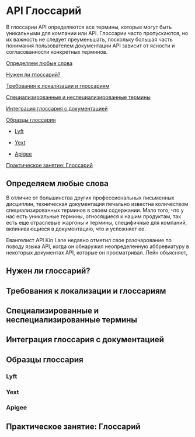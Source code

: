 # API Глоссарий

В глоссарии API определяются все термины, которые могут быть уникальными для компании или API. Глоссарии часто пропускаются, но их важность не следует преуменьшать, поскольку большая часть понимания пользователем документации API зависит от ясности и согласованности конкретных терминов.

[Определяем любые слова](#define)

[Нужен ли глоссарий?](#provide)

[Требования к локализации и глоссариям](#requirements)

[Специализированные и неспециализированные термины](#terms)

[Интеграция глоссария с документацией](#integration)

[Образцы глоссария](#sample)

- [Lyft](#lyft)

- [Yext](#yext)

- [Apigee](#apigee)

[Практическое занятие: Глоссарий](#activity)

<a name="define"></a>
## Определяем любые слова

В отличие от большинства других профессиональных письменных дисциплин, техническая документация печально известна количеством специализированных терминов в своем содержании. Мало того, что у нас есть уникальные термины, относящиеся к нашим продуктам, так есть еще отраслевые жаргоны и термины, специфичные для компаний, вклинивающиеся в документацию, что и усложняет ее.

Евангелист API Kin Lane недавно отметил свое разочарование по поводу языка API, когда он обнаружил неопределенную аббревиатуру в некоторых документах API, которые он просматривал. Лейн объясняет,


<a name="provide"></a>
## Нужен ли глоссарий?

<a name="requirements"></a>
## Требования к локализации и глоссариям

<a name="terms"></a>
## Специализированные и неспециализированные термины

<a name="integration"></a>
## Интеграция глоссария с документацией

<a name="sample"></a>
## Образцы глоссария

<a name="lyft"></a>
### Lyft

<a name="yext"></a>
### Yext

<a name="apigee"></a>
### Apigee

<a name="activity"></a>
## Практическое занятие: Глоссарий
